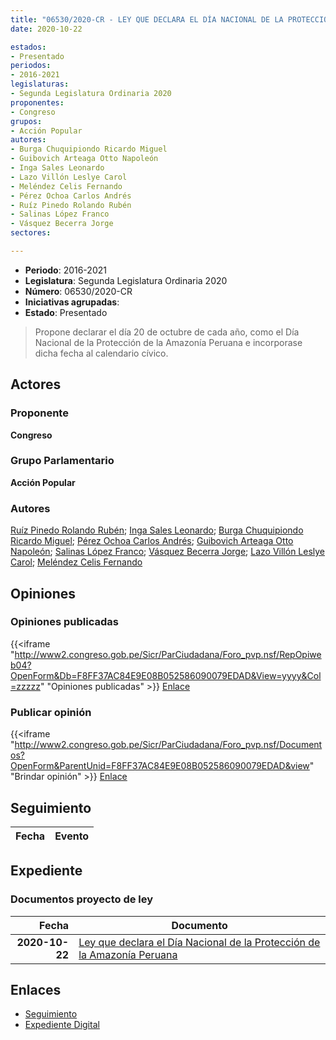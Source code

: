 ```yaml
---
title: "06530/2020-CR - LEY QUE DECLARA EL DÍA NACIONAL DE LA PROTECCIÓN DE LA AMAZONÍA PERUANA"
date: 2020-10-22

estados:
- Presentado
periodos:
- 2016-2021
legislaturas:
- Segunda Legislatura Ordinaria 2020
proponentes:
- Congreso
grupos:
- Acción Popular
autores:
- Burga Chuquipiondo Ricardo Miguel
- Guibovich Arteaga Otto Napoleón
- Inga Sales Leonardo
- Lazo Villón Leslye Carol
- Meléndez Celis Fernando
- Pérez Ochoa Carlos Andrés
- Ruíz Pinedo Rolando Rubén
- Salinas López Franco
- Vásquez Becerra Jorge
sectores:

---
```

- **Periodo**: 2016-2021
- **Legislatura**: Segunda Legislatura Ordinaria 2020
- **Número**: 06530/2020-CR
- **Iniciativas agrupadas**: 
- **Estado**: Presentado

> Propone declarar el día 20 de octubre de cada año, como el Día Nacional de la Protección de la Amazonía Peruana e incorporase dicha fecha al calendario cívico.


## Actores

### Proponente

**Congreso**

### Grupo Parlamentario

**Acción Popular**

### Autores

[Ruíz Pinedo Rolando Rubén](mailto:mailto:rruiz@congreso.gob.pe); [Inga Sales Leonardo](mailto:mailto:lingas@congreso.gob.pe); [Burga Chuquipiondo Ricardo Miguel](mailto:mailto:rburga@congreso.gob.pe); [Pérez Ochoa Carlos Andrés](mailto:mailto:cperezo@congreso.gob.pe); [Guibovich Arteaga Otto Napoleón](mailto:mailto:oguibovich@congreso.gob.pe); [Salinas López Franco](mailto:mailto:fsalinas@congreso.gob.pe); [Vásquez Becerra Jorge](mailto:mailto:jvasquezb@congreso.gob.pe); [Lazo Villón Leslye Carol](mailto:mailto:llazo@congreso.gob.pe); [Meléndez Celis Fernando](mailto:mailto:fmelendez@congreso.gob.pe)

## Opiniones

### Opiniones publicadas

{{<iframe "http://www2.congreso.gob.pe/Sicr/ParCiudadana/Foro_pvp.nsf/RepOpiweb04?OpenForm&Db=F8FF37AC84E9E08B052586090079EDAD&View=yyyy&Col=zzzzz" "Opiniones publicadas" >}}
[Enlace](http://www2.congreso.gob.pe/Sicr/ParCiudadana/Foro_pvp.nsf/RepOpiweb04?OpenForm&Db=F8FF37AC84E9E08B052586090079EDAD&View=yyyy&Col=zzzzz)

### Publicar opinión

{{<iframe "http://www2.congreso.gob.pe/Sicr/ParCiudadana/Foro_pvp.nsf/Documentos?OpenForm&ParentUnid=F8FF37AC84E9E08B052586090079EDAD&view" "Brindar opinión" >}}
[Enlace](http://www2.congreso.gob.pe/Sicr/ParCiudadana/Foro_pvp.nsf/Documentos?OpenForm&ParentUnid=F8FF37AC84E9E08B052586090079EDAD&view)


## Seguimiento

| Fecha | Evento |
|------:|--------|


## Expediente

### Documentos proyecto de ley

| Fecha | Documento |
|------:|-----------|
| **2020-10-22** | [Ley que declara el Día Nacional de la Protección de la Amazonía Peruana](http://www.leyes.congreso.gob.pe/Documentos/2016_2021/Proyectos_de_Ley_y_de_Resoluciones_Legislativas/PL06530-20201022.pdf) |

## Enlaces

- [Seguimiento](http://www2.congreso.gob.pe/Sicr/TraDocEstProc/CLProLey2016.nsf/f7fff46988ca05b1052578e100829cc7/02a71ff321f45999052586090082d11f?OpenDocument)
- [Expediente Digital](http://www2.congreso.gob.pe/Sicr/TraDocEstProc/Expvirt_2011.nsf/visbusqptramdoc1621/06530?opendocument)

